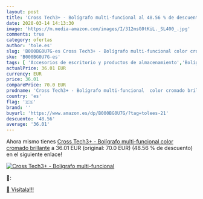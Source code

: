 ```yaml
---
layout: post
title: 'Cross Tech3+ - Bolígrafo multi-funcional al 48.56 % de descuento'
date: 2020-03-14 14:13:30
image: 'https://m.media-amazon.com/images/I/312msG0tKiL._SL400_.jpg'
comments: true
category: ofertas
author: 'tole.es'
slug: 'B000BG0U7G-es Cross Tech3+ - Bolígrafo multi-funcional color cromado...'
sku: 'B000BG0U7G-es'
tags: [ 'Accesorios de escritorio y productos de almacenamiento','Bolígrafos, lápices y útiles de escritura','Costura y manualidades','Dibujo','Estuches escolares','Hogar y cocina','Lápices','Marcadores','Material de oficina','Materiales de dibujo','Materiales, organizadores y dispensadores de escritorio','Oficina y papelería','Portaminas','Rotuladores y subrayadores','Subrayadores','bolígrafo', ]
actualPrice: 36.01 EUR
currency: EUR
price: 36.01
comparePrice: 70.0 EUR
prodname: 'Cross Tech3+ - Bolígrafo multi-funcional  color cromado brillante'
country: 'es'
flag: '🇪🇸'
brand: ''
buyurl: 'https://www.amazon.es/dp/B000BG0U7G/?tag=tolees-21'
descuento: '48.56'
average: '36.01'
---
```


Ahora mismo tienes [Cross Tech3+ - Bolígrafo multi-funcional  color cromado brillante](https://www.amazon.es/dp/B000BG0U7G/?tag=tolees-21) a 36.01 EUR (original: 70.0 EUR) (48.56 %  de descuento) en el siguiente enlace!

[![Cross Tech3+ - Bolígrafo multi-funcional](https://m.media-amazon.com/images/I/312msG0tKiL._SL400_.jpg)](https://www.amazon.es/dp/B000BG0U7G/?tag=tolees-21)

🔎:


[🛒 Visítala!!!](https://www.amazon.es/dp/B000BG0U7G/?tag=tolees-21)
